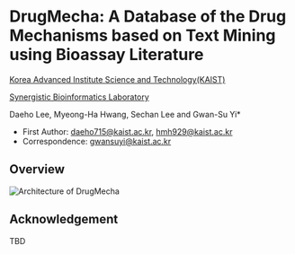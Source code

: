 # DrugMecha: A Database of the Drug Mechanisms based on Text Mining using Bioassay Literature

[Korea Advanced Institute Science and Technology(KAIST)](https://kaist.ac.kr/en/)

[Synergistic Bioinformatics Laboratory](https://synbi.kaist.ac.kr/)

Daeho Lee, Myeong-Ha Hwang, Sechan Lee and Gwan-Su Yi*

- First Author: daeho715@kaist.ac.kr, hmh929@kaist.ac.kr
- Correspondence: gwansuyi@kaist.ac.kr

## Overview

![Architecture of DrugMecha](https://github.com/SYNBI-KAIST/DrugMecha/blob/main/1.Overview_New.png)

## Acknowledgement

TBD
